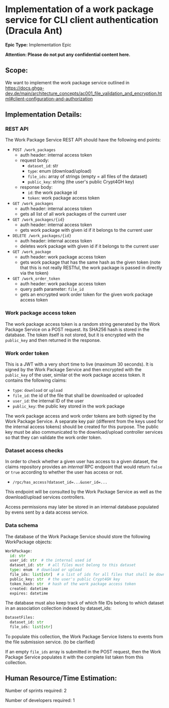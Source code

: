 # Implementation of a work package service for CLI client authentication (Dracula Ant)

**Epic Type:** Implementation Epic
  
**Attention: Please do not put any confidential content here.**

## Scope:

We want to implement the work package service outlined in
https://docs.ghga-dev.de/main/architecture_concepts/ac001_file_validation_and_encryption.html#client-configuration-and-authorization

## Implementation Details:

### REST API

The Work Package Service REST API should have the following end points:

- `POST /work_packages`
  - auth header: internal access token
  - request body:
    - `dataset_id`: str
    - `type`: enum (download/upload)
    - `file_ids`: array of strings  (empty = all files of the dataset)
    - `public_key`: string (the user's public Crypt4GH key)
  - response body:
    - `id`: the work package id
    - `token`: work package access token
- `GET /work_packages`
  - auth header: internal access token
  - gets all list of all work packages of the current user
- `GET /work_packages/{id}`
  - auth header: internal access token
  - gets work package with given id if it belongs to the current user
- `DELETE /work_packages/{id}`
  - auth header: internal access token
  - deletes work package with given id if it belongs to the current user
- `GET /work_package`
  - auth header: work package access token
  - gets work package that has the same hash as the given token
    (note that this is not really RESTful, the work package is passed in directly via the token)
- `GET /work_order_token`
  - auth header: work package access token
  - query path parameter: `file_id`
  - gets an encrypted work order token for the given work package access token

### Work package access token

The work package access token is a random string generated by the Work Package Service on a POST request. Its SHA256 hash is stored in the database. The token itself is not stored, but it is encrypted with the `public_key` and then returned in the response.

### Work order token

This is a JWT with a very short time to live (maximum 30 seconds). It is signed by the Work Package Service and then encrypted with the `public_key` of the user, similar ot the work package access token. It contains the following claims:

- `type`: `download` or `upload`
- `file_id`: the id of the file that shall be downloaded or uploaded
- `user_id`: the internal ID of the user
- `public_key`: the public key stored in the work package

The work package access and work order tokens are both signed by the Work Package Service. A separate key pair (different from the keys used for the internal access tokens) should be created for this purpose. The public key must be also communicated to the download/upload controller services so that they can validate the work order token.

### Dataset access checks

In order to check whether a given user has access to a given dataset, the claims repository provides an *internal* RPC endpoint that would return `false` or `true` according to whether the user has access or not.
- `/rpc/has_access?dataset_id=...&user_id=...`

This endpoint will be consulted by the Work Package Service as well as the download/upload services controllers.

Access permissions may later be stored in an internal database populated by evens sent by a data access service.

### Data schema

The database of the Work Package Service should store the following WorkPackage objects:

```python
WorkPackage:
  id: str
  user_id: str  # the internal used id
  dataset_id: str  # all files must belong to this dataset
  type: enum  # download or upload
  file_ids: list[str]  # a list of ids for all files that shall be downloaded or uploaded
  public_key: str  # the user's public Crypt4GH key
  token_hash: str  # hash of the work package access token
  created: datetime
  expires: datetime
```

The database must also keep track of which file IDs belong to which dataset in an association collection indexed by dataset_ids:

```python
DatasetFiles:
  dataset_id: str
  file_ids: list[str]
```

To populate this collection, the Work Package Service listens to events from the file submission service. (to be clarified)

If an empty `file_ids` array is submitted in the POST request, then the Work Package Service populates it with the complete list taken from this collection.

## Human Resource/Time Estimation:

Number of sprints required: 2

Number of developers required: 1
